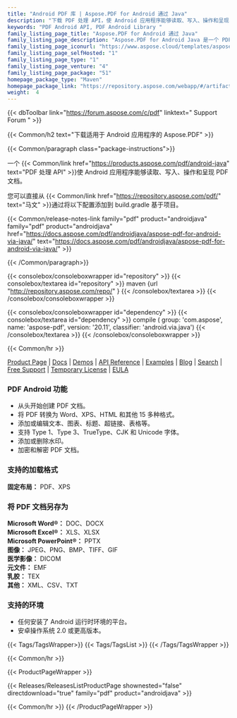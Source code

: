 ```yaml
---
title: "Android PDF 库 | Aspose.PDF for Android 通过 Java"
description: "下载 PDF 处理 API，使 Android 应用程序能够读取、写入、操作和呈现 PDF 文档。 API 支持大量行业标准文件格式，包括 HTML、TXT、EPUB、XPS 和图像。"
keywords: "PDF Android API, PDF Android Library "
family_listing_page_title: "Aspose.PDF for Android 通过 Java"
family_listing_page_description: "Aspose.PDF for Android Java 是一个 PDF 处理 API，使 Android 应用程序能够读取、写入、操作和呈现 PDF 文档。它支持处理 PDF、TXT 和图像文件格式。"
family_listing_page_iconurl: "https://www.aspose.cloud/templates/aspose/App_Themes/V3/images/pdf/272x272/aspose_pdf-for-android-min.png"
family_listing_page_selfHosted: "1"
family_listing_page_type: "1"
family_listing_page_venture: "4"
family_listing_page_package: "51"
homepage_package_type: "Maven"
homepage_package_link: "https://repository.aspose.com/webapp/#/artifacts/browse/tree/General/repo/com/aspose/aspose-pdf"
weight:  4
---
```


{{< dbToolbar link="https://forum.aspose.com/c/pdf" linktext=" Support Forum " >}}


{{< Common/h2 text="下载适用于 Android 应用程序的 Aspose.PDF"  >}}

{{< Common/paragraph class="package-instructions">}}

一个
{{< Common/link href="https://products.aspose.com/pdf/android-java" text="PDF 处理 API"  >}}使 Android 应用程序能够读取、写入、操作和呈现 PDF 文档。

您可以直接从
{{< Common/link href="https://repository.aspose.com/pdf/" text="马文"  >}}通过将以下配置添加到 build.gradle 基于项目。

{{< Common/release-notes-link family="pdf" product="androidjava" family="pdf" product="androidjava" href="https://docs.aspose.com/pdf/androidjava/aspose-pdf-for-android-via-java/" text="https://docs.aspose.com/pdf/androidjava/aspose-pdf-for-android-via-java/"  >}}

{{< /Common/paragraph>}}

{{< consolebox/consoleboxwrapper id="repository" >}}
   {{< consolebox/textarea id="repository" >}}
      maven {url "http://repository.aspose.com/repo/" }
   {{< /consolebox/textarea >}}
{{< /consolebox/consoleboxwrapper >}}

{{< consolebox/consoleboxwrapper id="dependency" >}}
   {{< consolebox/textarea id="dependency" >}}
      compile (
         group: 'com.aspose',
         name: 'aspose-pdf',
         version: '20.11',
         classifier: 'android.via.java')
   {{< /consolebox/textarea >}}
{{< /consolebox/consoleboxwrapper >}}

{{< Common/hr >}}

[Product Page](https://products.aspose.com/pdf/android-java/) | [Docs](https://docs.aspose.com/pdf/androidjava/) | [Demos](https://products.aspose.app/pdf/family) | [API Reference](https://reference.aspose.com/pdf/java) | [Examples](https://github.com/aspose-pdf/Aspose.PDF-for-Java) | [Blog](https://blog.aspose.com/category/pdf/) | [Search](https://search.aspose.com/) | [Free Support](https://forum.aspose.com/c/pdf/10) | [Temporary License](https://purchase.aspose.com/temporary-license) | [EULA](https://about.aspose.com/legal/eula/)

### PDF Android 功能

- 从头开始创建 PDF 文档。
- 将 PDF 转换为 Word、XPS、HTML 和其他 15 多种格式。
- 添加或编辑文本、图表、标题、超链接、表格等。
- 支持 Type 1、Type 3、TrueType、CJK 和 Unicode 字体。
- 添加或删除水印。
- 加密和解密 PDF 文档。

### 支持的加载格式

**固定布局：** PDF、XPS

### 将 PDF 文档另存为

**Microsoft Word®：** DOC、DOCX\
**Microsoft Excel®：** XLS、XLSX\
**Microsoft PowerPoint®：** PPTX\
**图像：** JPEG、PNG、BMP、TIFF、GIF\
**医学影像：** DICOM\
**元文件：** EMF\
**乳胶：** TEX\
**其他：** XML、CSV、TXT

### 支持的环境

- 任何安装了 Android 运行时环境的平台。
- 安卓操作系统 2.0 或更高版本。

{{< Tags/TagsWrapper>}}
{{< Tags/TagsList >}}
{{< /Tags/TagsWrapper >}}

{{< Common/hr >}}

{{< ProductPageWrapper >}}

<!-- ReleasesListProductPage-->

{{< Releases/ReleasesListProductPage shownested="false"  directdownload="true" family="pdf" product="androidjava" >}}

<!-- /ReleasesListProductPage-->

{{< Common/hr >}}
{{< /ProductPageWrapper >}}

